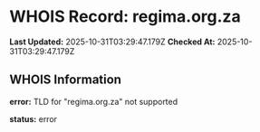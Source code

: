 # WHOIS Record: regima.org.za

**Last Updated:** 2025-10-31T03:29:47.179Z
**Checked At:** 2025-10-31T03:29:47.179Z

## WHOIS Information

**error:** TLD for "regima.org.za" not supported

**status:** error

